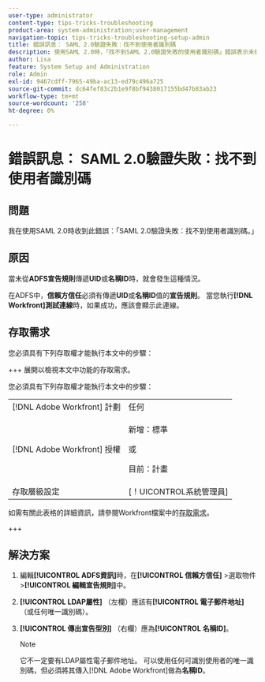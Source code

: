 ```yaml
---
user-type: administrator
content-type: tips-tricks-troubleshooting
product-area: system-administration;user-management
navigation-topic: tips-tricks-troubleshooting-setup-admin
title: 錯誤訊息： SAML 2.0驗證失敗：找不到使用者識別碼
description: 使用SAML 2.0時，「找不到SAML 2.0驗證失敗的使用者識別碼」錯誤表示未從ADFS宣告規則傳遞UID或NAME ID。
author: Lisa
feature: System Setup and Administration
role: Admin
exl-id: 9467cdff-7965-49ba-ac13-ed79c496a725
source-git-commit: dc64fef83c2b1e9f8bf9438017155bd47b83ab23
workflow-type: tm+mt
source-wordcount: '258'
ht-degree: 0%

---
```


# 錯誤訊息： SAML 2.0驗證失敗：找不到使用者識別碼

## 問題

我在使用SAML 2.0時收到此錯誤：「SAML 2.0驗證失敗：找不到使用者識別碼。」

## 原因

當未從&#x200B;**ADFS宣告規則**&#x200B;傳遞&#x200B;**UID**&#x200B;或&#x200B;**名稱ID**&#x200B;時，就會發生這種情況。

在ADFS中，**信賴方信任**&#x200B;必須有傳遞&#x200B;**UID**&#x200B;或&#x200B;**名稱ID**&#x200B;值的&#x200B;**宣告規則**。 當您執行&#x200B;**[!DNL Workfront]測試連線**&#x200B;時，如果成功，應該會顯示此連線。

## 存取需求

您必須具有下列存取權才能執行本文中的步驟：

+++ 展開以檢視本文中功能的存取需求。

您必須具有下列存取權才能執行本文中的步驟：

<table style="table-layout:auto"> 
 <col> 
 <col> 
 <tbody> 
  <tr> 
   <td role="rowheader">[!DNL Adobe Workfront] 計劃</td> 
   <td>任何</td> 
  </tr> 
  <tr> 
   <td role="rowheader">[!DNL Adobe Workfront] 授權</td> 
   <td>
   <p>新增：標準</p>
   <p>或</p>
   <p>目前：計畫</p></td> 
  </tr> 
  <tr> 
   <td role="rowheader">存取層級設定</td> 
   <td>[！UICONTROL系統管理員]</td> 
  </tr> 
 </tbody> 
</table>

如需有關此表格的詳細資訊，請參閱Workfront檔案中的[存取需求](/help/quicksilver/administration-and-setup/add-users/access-levels-and-object-permissions/access-level-requirements-in-documentation.md)。

+++

## 解決方案

1. 編輯&#x200B;**[!UICONTROL ADFS資訊]**&#x200B;時，在&#x200B;**[!UICONTROL 信賴方信任]** >選取物件>**[!UICONTROL 編輯宣告規則]**&#x200B;中。

1. **[!UICONTROL LDAP屬性]** （左欄）應該有&#x200B;**[!UICONTROL 電子郵件地址]** （或任何唯一識別碼）。

1. **[!UICONTROL 傳出宣告型別]** （右欄）應為&#x200B;**[!UICONTROL 名稱ID]**。

   >[!NOTE]
   >
   >它不一定要有LDAP屬性電子郵件地址。 可以使用任何可識別使用者的唯一識別碼，但必須將其傳入[!DNL Adobe Workfront]做為&#x200B;**名稱ID**。
